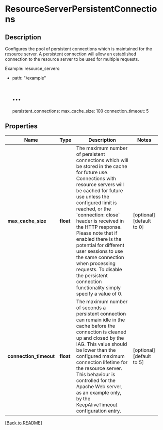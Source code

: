 # ResourceServerPersistentConnections

## Description

Configures the pool of persistent connections which is maintained for the resource server.  A persistent connection will allow an established connection to the resource server to be used for multiple requests.

Example:
resource_servers:
  - path: "/example"
    # ...
    persistent_connections:
      max_cache_size: 100
      connection_timeout: 5


## Properties

Name | Type | Description | Notes
------------ | ------------- | ------------- | -------------
**max\_cache\_size** | **float** | The maximum number of persistent connections which will be stored in the cache for future use.  Connections with resource servers will be cached for future use unless the configured limit is reached, or the &#x60;connection: close&#x60; header is received in the HTTP response.  Please note that if enabled there is the potential for different user sessions to use the same connection when processing requests.  To disable the persistent connection functionality simply specify a value of 0.  | [optional] [default to 0]
**connection\_timeout** | **float** | The maximum number of seconds a persistent connection can remain idle in the cache before the connection is cleaned up and closed by the IAG.  This value should be lower than the configured maximum connection lifetime for the resource server. This behaviour is controlled for the Apache Web server, as an example only, by the KeepAliveTimeout configuration entry.  | [optional] [default to 5]

[[Back to README]](../README.md)




